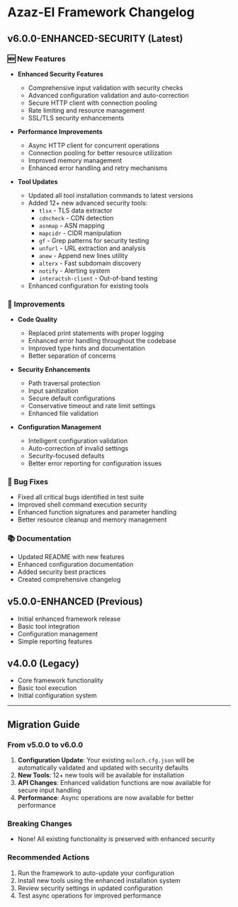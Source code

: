 # Azaz-El Framework Changelog

## v6.0.0-ENHANCED-SECURITY (Latest)

### 🆕 New Features
- **Enhanced Security Features**
  - Comprehensive input validation with security checks
  - Advanced configuration validation and auto-correction
  - Secure HTTP client with connection pooling
  - Rate limiting and resource management
  - SSL/TLS security enhancements

- **Performance Improvements**
  - Async HTTP client for concurrent operations
  - Connection pooling for better resource utilization
  - Improved memory management
  - Enhanced error handling and retry mechanisms

- **Tool Updates**
  - Updated all tool installation commands to latest versions
  - Added 12+ new advanced security tools:
    - `tlsx` - TLS data extractor
    - `cdncheck` - CDN detection
    - `asnmap` - ASN mapping
    - `mapcidr` - CIDR manipulation
    - `gf` - Grep patterns for security testing
    - `unfurl` - URL extraction and analysis
    - `anew` - Append new lines utility
    - `alterx` - Fast subdomain discovery
    - `notify` - Alerting system
    - `interactsh-client` - Out-of-band testing
  - Enhanced configuration for existing tools

### 🔧 Improvements
- **Code Quality**
  - Replaced print statements with proper logging
  - Enhanced error handling throughout the codebase
  - Improved type hints and documentation
  - Better separation of concerns

- **Security Enhancements**
  - Path traversal protection
  - Input sanitization
  - Secure default configurations
  - Conservative timeout and rate limit settings
  - Enhanced file validation

- **Configuration Management**
  - Intelligent configuration validation
  - Auto-correction of invalid settings
  - Security-focused defaults
  - Better error reporting for configuration issues

### 🐛 Bug Fixes
- Fixed all critical bugs identified in test suite
- Improved shell command execution security
- Enhanced function signatures and parameter handling
- Better resource cleanup and memory management

### 📚 Documentation
- Updated README with new features
- Enhanced configuration documentation
- Added security best practices
- Created comprehensive changelog

## v5.0.0-ENHANCED (Previous)
- Initial enhanced framework release
- Basic tool integration
- Configuration management
- Simple reporting features

## v4.0.0 (Legacy)
- Core framework functionality
- Basic tool execution
- Initial configuration system

---

## Migration Guide

### From v5.0.0 to v6.0.0
1. **Configuration Update**: Your existing `moloch.cfg.json` will be automatically validated and updated with security defaults
2. **New Tools**: 12+ new tools will be available for installation
3. **API Changes**: Enhanced validation functions are now available for secure input handling
4. **Performance**: Async operations are now available for better performance

### Breaking Changes
- None! All existing functionality is preserved with enhanced security

### Recommended Actions
1. Run the framework to auto-update your configuration
2. Install new tools using the enhanced installation system
3. Review security settings in updated configuration
4. Test async operations for improved performance